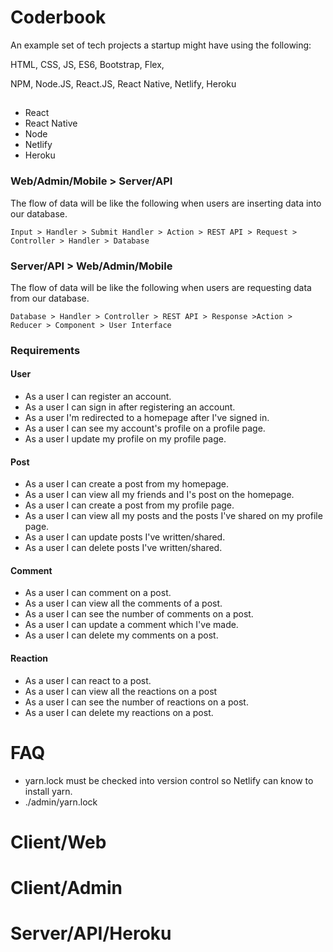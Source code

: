 # Coderbook

An example set of tech projects a startup might have using the following:

HTML, CSS, JS, ES6, Bootstrap, Flex,

NPM, Node.JS, React.JS, React Native, Netlify, Heroku



## 


- React
- React Native
- Node
- Netlify
- Heroku

### Web/Admin/Mobile > Server/API

The flow of data will be like the following when users are inserting data into our database.

`Input > Handler > Submit Handler > Action > REST API > Request > Controller > Handler > Database`

### Server/API > Web/Admin/Mobile

The flow of data will be like the following when users are requesting data from our database.

`Database > Handler > Controller > REST API > Response >Action > Reducer > Component > User Interface`

### Requirements

#### User

- As a user I can register an account.
- As a user I can sign in after registering an account.
- As a user I'm redirected to a homepage after I've signed in.
- As a user I can see my account's profile on a profile page.
- As a user I update my profile on my profile page.

#### Post

- As a user I can create a post from my homepage.
- As a user I can view all my friends and I's post on the homepage.
- As a user I can create a post from my profile page.
- As a user I can view all my posts and the posts I've shared on my profile page.
- As a user I can update posts I've written/shared.
- As a user I can delete posts I've written/shared.

#### Comment

- As a user I can comment on a post.
- As a user I can view all the comments of a post.
- As a user I can see the number of comments on a post.
- As a user I can update a comment which I've made.
- As a user I can delete my comments on a post.

#### Reaction

- As a user I can react to a post.
- As a user I can view all the reactions on a post
- As a user I can see the number of reactions on a post.
- As a user I can delete my reactions on a post.

# FAQ

- yarn.lock must be checked into version control so Netlify can know to install yarn.
- ./admin/yarn.lock

# Client/Web

# Client/Admin


# Server/API/Heroku

